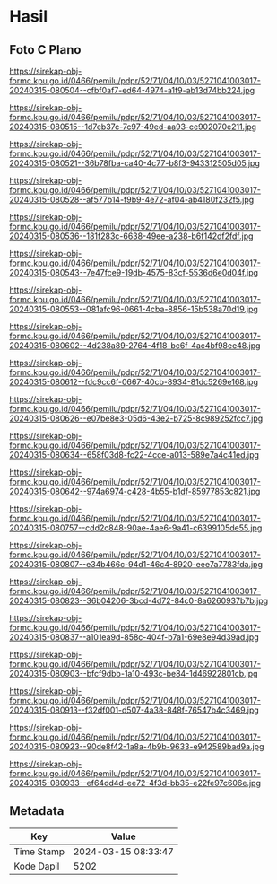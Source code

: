 # Hasil

## Foto C Plano

https://sirekap-obj-formc.kpu.go.id/0466/pemilu/pdpr/52/71/04/10/03/5271041003017-20240315-080504--cfbf0af7-ed64-4974-a1f9-ab13d74bb224.jpg

https://sirekap-obj-formc.kpu.go.id/0466/pemilu/pdpr/52/71/04/10/03/5271041003017-20240315-080515--1d7eb37c-7c97-49ed-aa93-ce902070e211.jpg

https://sirekap-obj-formc.kpu.go.id/0466/pemilu/pdpr/52/71/04/10/03/5271041003017-20240315-080521--36b78fba-ca40-4c77-b8f3-943312505d05.jpg

https://sirekap-obj-formc.kpu.go.id/0466/pemilu/pdpr/52/71/04/10/03/5271041003017-20240315-080528--af577b14-f9b9-4e72-af04-ab4180f232f5.jpg

https://sirekap-obj-formc.kpu.go.id/0466/pemilu/pdpr/52/71/04/10/03/5271041003017-20240315-080536--181f283c-6638-49ee-a238-b6f142df2fdf.jpg

https://sirekap-obj-formc.kpu.go.id/0466/pemilu/pdpr/52/71/04/10/03/5271041003017-20240315-080543--7e47fce9-19db-4575-83cf-5536d6e0d04f.jpg

https://sirekap-obj-formc.kpu.go.id/0466/pemilu/pdpr/52/71/04/10/03/5271041003017-20240315-080553--081afc96-0661-4cba-8856-15b538a70d19.jpg

https://sirekap-obj-formc.kpu.go.id/0466/pemilu/pdpr/52/71/04/10/03/5271041003017-20240315-080602--4d238a89-2764-4f18-bc6f-4ac4bf98ee48.jpg

https://sirekap-obj-formc.kpu.go.id/0466/pemilu/pdpr/52/71/04/10/03/5271041003017-20240315-080612--fdc9cc6f-0667-40cb-8934-81dc5269e168.jpg

https://sirekap-obj-formc.kpu.go.id/0466/pemilu/pdpr/52/71/04/10/03/5271041003017-20240315-080626--e07be8e3-05d6-43e2-b725-8c989252fcc7.jpg

https://sirekap-obj-formc.kpu.go.id/0466/pemilu/pdpr/52/71/04/10/03/5271041003017-20240315-080634--658f03d8-fc22-4cce-a013-589e7a4c41ed.jpg

https://sirekap-obj-formc.kpu.go.id/0466/pemilu/pdpr/52/71/04/10/03/5271041003017-20240315-080642--974a6974-c428-4b55-b1df-85977853c821.jpg

https://sirekap-obj-formc.kpu.go.id/0466/pemilu/pdpr/52/71/04/10/03/5271041003017-20240315-080757--cdd2c848-90ae-4ae6-9a41-c6399105de55.jpg

https://sirekap-obj-formc.kpu.go.id/0466/pemilu/pdpr/52/71/04/10/03/5271041003017-20240315-080807--e34b466c-94d1-46c4-8920-eee7a7783fda.jpg

https://sirekap-obj-formc.kpu.go.id/0466/pemilu/pdpr/52/71/04/10/03/5271041003017-20240315-080823--36b04206-3bcd-4d72-84c0-8a6260937b7b.jpg

https://sirekap-obj-formc.kpu.go.id/0466/pemilu/pdpr/52/71/04/10/03/5271041003017-20240315-080837--a101ea9d-858c-404f-b7a1-69e8e94d39ad.jpg

https://sirekap-obj-formc.kpu.go.id/0466/pemilu/pdpr/52/71/04/10/03/5271041003017-20240315-080903--bfcf9dbb-1a10-493c-be84-1d46922801cb.jpg

https://sirekap-obj-formc.kpu.go.id/0466/pemilu/pdpr/52/71/04/10/03/5271041003017-20240315-080913--f32df001-d507-4a38-848f-76547b4c3469.jpg

https://sirekap-obj-formc.kpu.go.id/0466/pemilu/pdpr/52/71/04/10/03/5271041003017-20240315-080923--90de8f42-1a8a-4b9b-9633-e942589bad9a.jpg

https://sirekap-obj-formc.kpu.go.id/0466/pemilu/pdpr/52/71/04/10/03/5271041003017-20240315-080933--ef64dd4d-ee72-4f3d-bb35-e22fe97c606e.jpg


## Metadata

| Key        | Value               |
| ---------- | ------------------- |
| Time Stamp | 2024-03-15 08:33:47 |
| Kode Dapil | 5202                |



